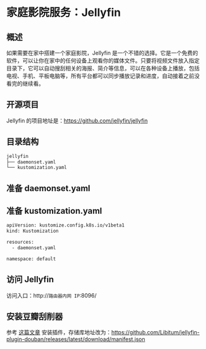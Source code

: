 # 家庭影院服务：Jellyfin

## 概述

如果需要在家中搭建一个家庭影院，Jellyfin 是一个不错的选择。它是一个免费的软件，可以让你在家中的任何设备上观看你的媒体文件。只要将视频文件放入指定目录下，它可以自动搜刮相关的海报、简介等信息，可以在各种设备上播放，包括电视、手机、平板电脑等，所有平台都可以同步播放记录和进度，自动接着之前没看完的继续看。

## 开源项目

Jellyfin 的项目地址是：https://github.com/jellyfin/jellyfin

## 目录结构

```txt
jellyfin
├── daemonset.yaml
└── kustomization.yaml
```

## 准备 daemonset.yaml

<FileBlock showLineNumbers title="daemonset.yaml" file="home-network/jellyfin.yaml" />

## 准备 kustomization.yaml

```txt
apiVersion: kustomize.config.k8s.io/v1beta1
kind: Kustomization

resources:
  - daemonset.yaml

namespace: default
```

## 访问 Jellyfin

访问入口：http://`路由器内网 IP`:8096/

## 安装豆瓣刮削器

参考 [这篇文章](https://www.koolcenter.com/posts/72)  安装插件，存储库地址改为：https://github.com/Libitum/jellyfin-plugin-douban/releases/latest/download/manifest.json
